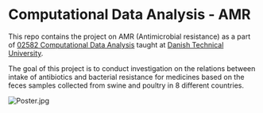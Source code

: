 # Computational Data Analysis - AMR

This repo contains the project on AMR (Antimicrobial resistance) as a part of [02582 Computational Data Analysis](http://kurser.dtu.dk/course/2016-2017/02582) taught at [Danish Technical University](http://www.dtu.dk/english).

The goal of this project is to conduct investigation on the relations between intake of antibiotics and bacterial resistance for medicines based on the feces samples collected from swine and poultry in 8 different countries. 

![Poster.jpg](https://github.com/JakubCzerny/Computational-Data-Analysis__AMR-case/blob/test/Figures/Juan%20Jos%C3%A9%20Rubio%20Guillam%C3%B3n%20(s162166)%20Jakub%20Czerny%20(161200)%20-%20Poster-page-001.jpg)
